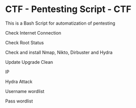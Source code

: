 # CTF - Pentesting Script - CTF #

This is a Bash Script for automatization of pentesting

Check Internet Connection

Check Root Status

Check and install
Nmap, Nikto, Dirbuster and Hydra

Update Upgrade Clean

IP

Hydra Attack

Username wordlist

Pass wordlist


